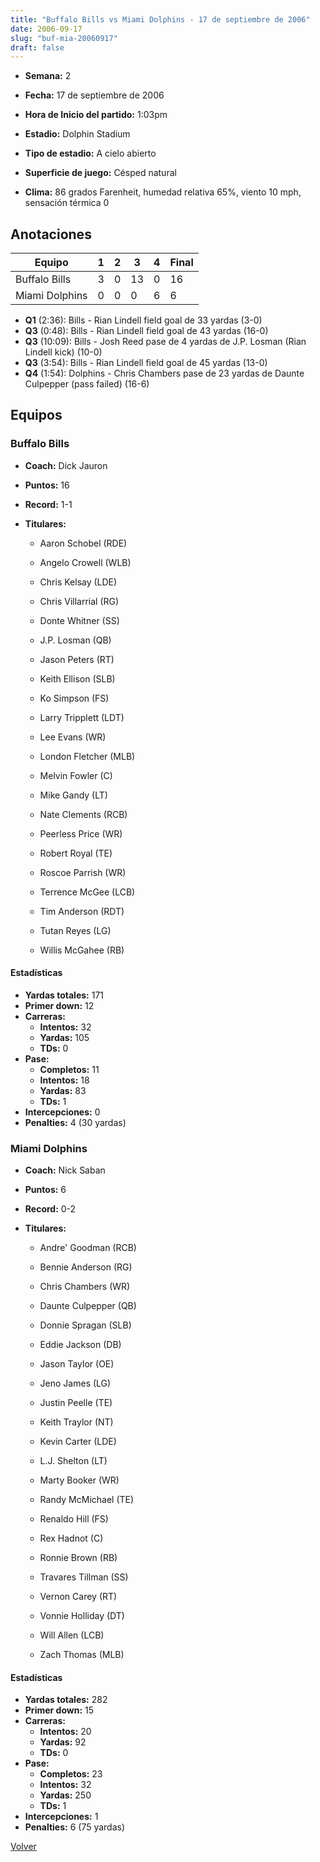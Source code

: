 ```yaml
---
title: "Buffalo Bills vs Miami Dolphins - 17 de septiembre de 2006"
date: 2006-09-17
slug: "buf-mia-20060917"
draft: false
---
```


* **Semana:** 2
* **Fecha:** 17 de septiembre de 2006

* **Hora de Inicio del partido:** 1:03pm
* **Estadio:** Dolphin Stadium
* **Tipo de estadio:** A cielo abierto
* **Superficie de juego:** Césped natural
* **Clima:** 86 grados Farenheit, humedad relativa 65%, viento 10 mph, sensación térmica 0





## Anotaciones
| Equipo | 1 | 2 | 3 | 4 | Final |
|--------|---|---|---|---|-------|
| Buffalo Bills  | 3 | 0 | 13 | 0  | 16 |
| Miami Dolphins  | 0 | 0 | 0 | 6  | 6 |
* **Q1** (2:36): Bills - Rian Lindell field goal de 33 yardas (3-0)
* **Q3** (0:48): Bills - Rian Lindell field goal de 43 yardas (16-0)
* **Q3** (10:09): Bills - Josh Reed pase de 4 yardas de J.P. Losman (Rian Lindell kick) (10-0)
* **Q3** (3:54): Bills - Rian Lindell field goal de 45 yardas (13-0)
* **Q4** (1:54): Dolphins - Chris Chambers pase de 23 yardas de Daunte Culpepper (pass failed) (16-6)


## Equipos


### Buffalo Bills
* **Coach:** Dick Jauron
* **Puntos:** 16
* **Record:** 1-1
* **Titulares:** 

  * Aaron Schobel (RDE) 

  * Angelo Crowell (WLB) 

  * Chris Kelsay (LDE) 

  * Chris Villarrial (RG) 

  * Donte Whitner (SS) 

  * J.P. Losman (QB) 

  * Jason Peters (RT) 

  * Keith Ellison (SLB) 

  * Ko Simpson (FS) 

  * Larry Tripplett (LDT) 

  * Lee Evans (WR) 

  * London Fletcher (MLB) 

  * Melvin Fowler (C) 

  * Mike Gandy (LT) 

  * Nate Clements (RCB) 

  * Peerless Price (WR) 

  * Robert Royal (TE) 

  * Roscoe Parrish (WR) 

  * Terrence McGee (LCB) 

  * Tim Anderson (RDT) 

  * Tutan Reyes (LG) 

  * Willis McGahee (RB) 

#### Estadísticas
* **Yardas totales:** 171
* **Primer down:** 12
* **Carreras:**
  * **Intentos:** 32
  * **Yardas:** 105
  * **TDs:** 0
* **Pase:**
  * **Completos:** 11
  * **Intentos:** 18
  * **Yardas:** 83
  * **TDs:** 1
* **Intercepciones:** 0
* **Penalties:** 4 (30 yardas)

### Miami Dolphins
* **Coach:** Nick Saban
* **Puntos:** 6
* **Record:** 0-2
* **Titulares:** 

  * Andre' Goodman (RCB) 

  * Bennie Anderson (RG) 

  * Chris Chambers (WR) 

  * Daunte Culpepper (QB) 

  * Donnie Spragan (SLB) 

  * Eddie Jackson (DB) 

  * Jason Taylor (OE) 

  * Jeno James (LG) 

  * Justin Peelle (TE) 

  * Keith Traylor (NT) 

  * Kevin Carter (LDE) 

  * L.J. Shelton (LT) 

  * Marty Booker (WR) 

  * Randy McMichael (TE) 

  * Renaldo Hill (FS) 

  * Rex Hadnot (C) 

  * Ronnie Brown (RB) 

  * Travares Tillman (SS) 

  * Vernon Carey (RT) 

  * Vonnie Holliday (DT) 

  * Will Allen (LCB) 

  * Zach Thomas (MLB) 

#### Estadísticas
* **Yardas totales:** 282
* **Primer down:** 15
* **Carreras:**
  * **Intentos:** 20
  * **Yardas:** 92
  * **TDs:** 0
* **Pase:**
  * **Completos:** 23
  * **Intentos:** 32
  * **Yardas:** 250
  * **TDs:** 1
* **Intercepciones:** 1
* **Penalties:** 6 (75 yardas)


[Volver](/historia/2006)
